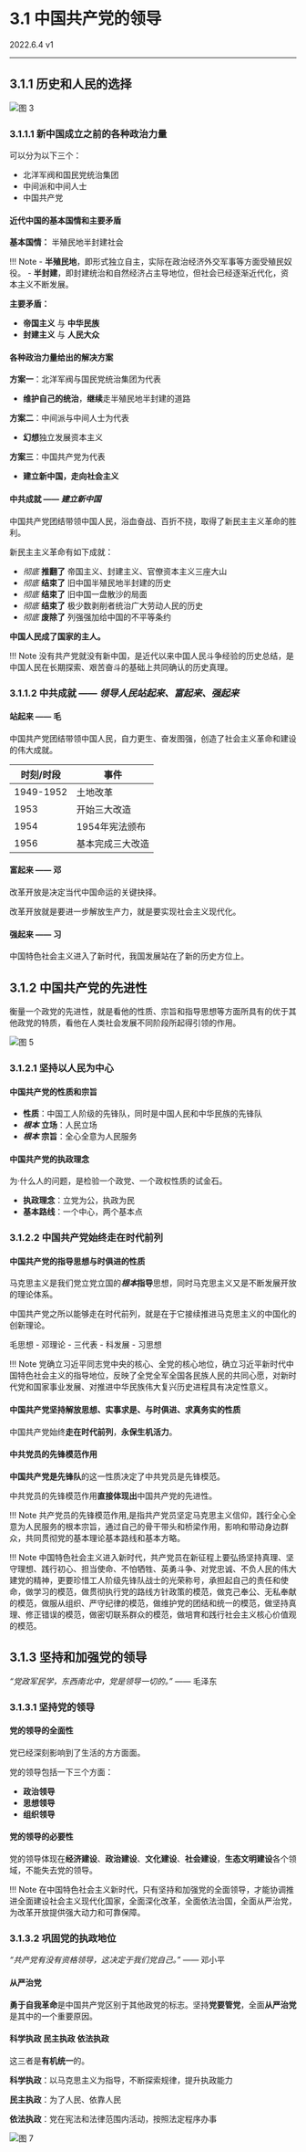 # 3.1 中国共产党的领导

2022.6.4 v1

***

## 3.1.1 历史和人民的选择

![图 3](/images/c6c435a640e55b7458fda7599d7f015478860606528fbc53d267715579f5a26f.png)  

### 3.1.1.1 新中国成立之前的各种政治力量

可以分为以下三个：

- 北洋军阀和国民党统治集团
- 中间派和中间人士
- 中国共产党

#### 近代中国的基本国情和主要矛盾

**基本国情：** 半殖民地半封建社会

!!! Note
    - **半殖民地**，即形式独立自主，实际在政治经济外交军事等方面受殖民奴役。
    - **半封建**，即封建统治和自然经济占主导地位，但社会已经逐渐近代化，资本主义不断发展。

**主要矛盾：**

- **帝国主义** 与 **中华民族**
- **封建主义** 与 **人民大众**

#### 各种政治力量给出的解决方案

**方案一**：北洋军阀与国民党统治集团为代表

- **维护自己的统治**，**继续**走半殖民地半封建的道路

**方案二**：中间派与中间人士为代表

- **幻想**独立发展资本主义

**方案三**：中国共产党为代表

- **建立新中国，走向社会主义**

#### 中共成就 —— *建立新中国*

中国共产党团结带领中国人民，浴血奋战、百折不挠，取得了新民主主义革命的胜利。

新民主主义革命有如下成就：

- *彻底* **推翻了** 帝国主义、封建主义、官僚资本主义三座大山
- *彻底* **结束了** 旧中国半殖民地半封建的历史
- *彻底* **结束了** 旧中国一盘散沙的局面
- *彻底* **结束了** 极少数剥削者统治广大劳动人民的历史
- *彻底* **废除了** 列强强加给中国的不平等条约

**中国人民成了国家的主人。**

!!! Note
    没有共产党就没有新中国，是近代以来中国人民斗争经验的历史总结，是中国人民在长期探索、艰苦奋斗的基础上共同确认的历史真理。

### 3.1.1.2 中共成就 —— *领导人民站起来、富起来、强起来*

#### 站起来 —— 毛

中国共产党团结带领中国人民，自力更生、奋发图强，创造了社会主义革命和建设的伟大成就。

| 时刻/时段 | 事件 |
| - | - |
| 1949-1952 | 土地改革 |
| 1953 | 开始三大改造 |
| 1954 | 1954年宪法颁布 |
| 1956 | 基本完成三大改造 |

#### 富起来 —— 邓

改革开放是决定当代中国命运的关键抉择。

改革开放就是要进一步解放生产力，就是要实现社会主义现代化。

#### 强起来 —— 习

中国特色社会主义进入了新时代，我国发展站在了新的历史方位上。

## 3.1.2 中国共产党的先进性

衡量一个政党的先进性，就是看他的性质、宗旨和指导思想等方面所具有的优于其他政党的特质，看他在人类社会发展不同阶段所起得引领的作用。

![图 5](/images/16b40f260414611ed9beaef6026aabfbf065887413f168c7d99bb2677175c0d7.png)  

### 3.1.2.1 坚持以人民为中心

#### 中国共产党的性质和宗旨

- **性质**：中国工人阶级的先锋队，同时是中国人民和中华民族的先锋队
- ***根本*** **立场**：人民立场
- ***根本*** **宗旨**：全心全意为人民服务

#### 中国共产党的执政理念

为·什么人的问题，是检验一个政党、一个政权性质的试金石。

- **执政理念**：立党为公，执政为民
- **基本路线**：一个中心，两个基本点

### 3.1.2.2 中国共产党始终走在时代前列

#### 中国共产党的指导思想与时俱进的性质

马克思主义是我们党立党立国的***根本*****指导**思想，同时马克思主义又是不断发展开放的理论体系。

中国共产党之所以能够走在时代前列，就是在于它接续推进马克思主义的中国化的创新理论。

毛思想 - 邓理论 - 三代表 - 科发展 - 习思想

!!! Note
    党确立习近平同志党中央的核心、全党的核心地位，确立习近平新时代中国特色社会主义的指导地位，反映了全党全军全国各民族人民的共同心愿，对新时代党和国家事业发展、对推进中华民族伟大复兴历史进程具有决定性意义。

#### 中国共产党坚持解放思想、实事求是、与时俱进、求真务实的性质

中国共产党始终**走在时代前列**，**永保生机活力**。

#### 中共党员的先锋模范作用

**中国共产党是先锋队**的这一性质决定了中共党员是先锋模范。

中共党员的先锋模范作用**直接体现出**中国共产党的先进性。

!!! Note
    共产党员的先锋模范作用,是指共产党员坚定马克思主义信仰，践行全心全意为人民服务的根本宗旨，通过自己的骨干带头和桥梁作用，影响和带动身边群众，共同贯彻党的基本理论基本路线和基本方略。

!!! Note
    中国特色社会主义进入新时代，共产党员在新征程上要弘扬坚持真理、坚守理想、践行初心、担当使命、不怕牺牲、英勇斗争、对党忠诚、不负人民的伟大建党的精神，更要珍惜工人阶级先锋队战士的光荣称号，承担起自己的责任和使命，做学习的模范，做贯彻执行党的路线方针政策的模范，做克己奉公、无私奉献的模范，做服从组织、严守纪律的模范，做维护党的团结和统一的模范，做坚持真理、修正错误的模范，做密切联系群众的模范，做培育和践行社会主义核心价值观的模范。

## 3.1.3 坚持和加强党的领导

*“党政军民学，东西南北中，党是领导一切的。”* —— 毛泽东

### 3.1.3.1 坚持党的领导

#### 党的领导的全面性

党已经深刻影响到了生活的方方面面。

党的领导包括一下三个方面：

- **政治领导**
- **思想领导**
- **组织领导**

#### 党的领导的必要性

党的领导体现在**经济建设**、**政治建设**、**文化建设**、**社会建设**，**生态文明建设**各个领域，不能失去党的领导。

!!! Note
    在中国特色社会主义新时代，只有坚持和加强党的全面领导，才能协调推进全面建设社会主义现代化国家，全面深化改革，全面依法治国，全面从严治党，为改革开放提供强大动力和可靠保障。

### 3.1.3.2 巩固党的执政地位

*“共产党有没有资格领导，这决定于我们党自己。”* —— 邓小平

#### 从严治党

**勇于自我革命**是中国共产党区别于其他政党的标志。坚持**党要管党**，全面**从严治党**是其中的一个重要原因。

#### 科学执政 民主执政 依法执政

这三者是**有机统一**的。

**科学执政**：以马克思主义为指导，不断探索规律，提升执政能力

**民主执政**：为了人民、依靠人民

**依法执政**：党在宪法和法律范围内活动，按照法定程序办事

![图 7](/images/a51dcaea987a9b8e94afb201f10c58faba7da55313e397d1f6085fc19590e432.png)  
